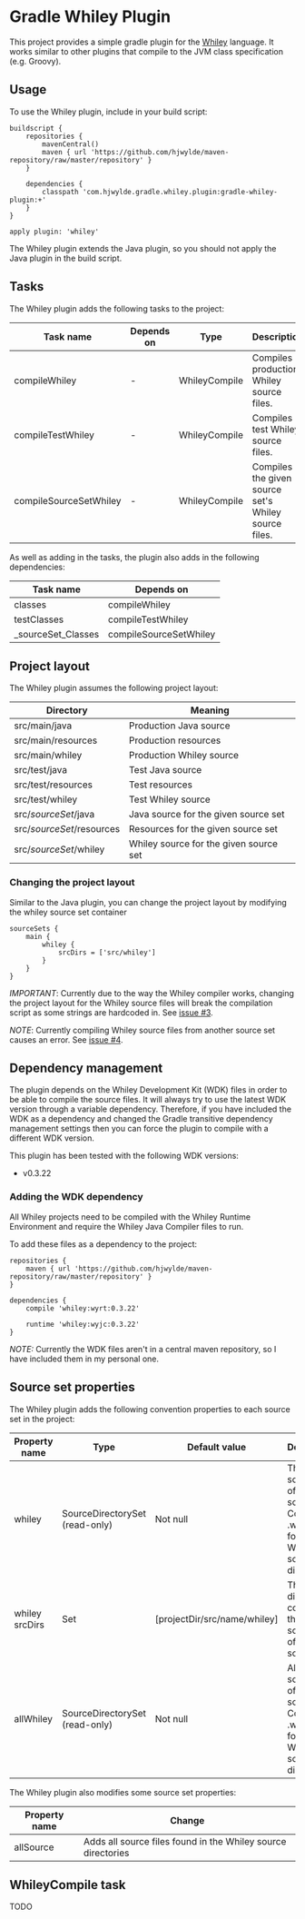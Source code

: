 # Gradle Whiley Plugin

This project provides a simple gradle plugin for the [Whiley](http://whiley.org/ "Whiley") language. It works similar to other plugins that compile to the JVM class specification (e.g. Groovy).

## Usage

To use the Whiley plugin, include in your build script:

    buildscript {
        repositories {
            mavenCentral()
            maven { url 'https://github.com/hjwylde/maven-repository/raw/master/repository' }
        }

        dependencies {
            classpath 'com.hjwylde.gradle.whiley.plugin:gradle-whiley-plugin:+'
        }
    }

    apply plugin: 'whiley'

The Whiley plugin extends the Java plugin, so you should not apply the Java plugin in the build script.

## Tasks

The Whiley plugin adds the following tasks to the project:

Task name|Depends on|Type|Description
---------|----------|----|-----------
compileWhiley|-|WhileyCompile|Compiles production Whiley source files.
compileTestWhiley|-|WhileyCompile|Compiles test Whiley source files.
compileSourceSetWhiley|-|WhileyCompile|Compiles the given source set's Whiley source files.

As well as adding in the tasks, the plugin also adds in the following dependencies:

Task name|Depends on
---------|----------
classes|compileWhiley
testClasses|compileTestWhiley
_sourceSet_Classes|compileSourceSetWhiley

## Project layout

The Whiley plugin assumes the following project layout:

Directory|Meaning
---------|-------
src/main/java|Production Java source
src/main/resources|Production resources
src/main/whiley|Production Whiley source
src/test/java|Test Java source
src/test/resources|Test resources
src/test/whiley|Test Whiley source
src/_sourceSet_/java|Java source for the given source set
src/_sourceSet_/resources|Resources for the given source set
src/_sourceSet_/whiley|Whiley source for the given source set

### Changing the project layout

Similar to the Java plugin, you can change the project layout by modifying the whiley source set container

    sourceSets {
        main {
            whiley {
                srcDirs = ['src/whiley']
            }
        }
    }

*IMPORTANT*:
Currently due to the way the Whiley compiler works, changing the project layout for the Whiley
source files will break the compilation script as some strings are hardcoded in. See [issue #3](https://github.com/hjwylde/gradle-whiley-plugin/issues/3 "Source Set Directories").

*NOTE*:
Currently compiling Whiley source files from another source set causes an error. See [issue #4](https://github.com/hjwylde/gradle-whiley-plugin/issues/4 "Source Set Compilation Error").

## Dependency management

The plugin depends on the Whiley Development Kit (WDK) files in order to be able to compile the
source files. It will always try to use the latest WDK version through a variable dependency.
Therefore, if you have included the WDK as a dependency and changed the Gradle transitive
dependency management settings then you can force the plugin to compile with a different WDK
version.

This plugin has been tested with the following WDK versions:
* v0.3.22

### Adding the WDK dependency

All Whiley projects need to be compiled with the Whiley Runtime Environment and require the Whiley
Java Compiler files to run.

To add these files as a dependency to the project:

    repositories {
        maven { url 'https://github.com/hjwylde/maven-repository/raw/master/repository' }
    }

    dependencies {
        compile 'whiley:wyrt:0.3.22'

        runtime 'whiley:wyjc:0.3.22'
    }

*NOTE:*
Currently the WDK files aren't in a central maven repository, so I have included them in my
personal one.

## Source set properties

The Whiley plugin adds the following convention properties to each source set in the project:

Property name|Type|Default value|Description
-------------|----|-------------|-----------
whiley|SourceDirectorySet (read-only)|Not null|The Whiley source files of this source set. Contains all .whiley files found in the Whiley source directories.
whiley srcDirs|Set<File>|[projectDir/src/name/whiley]|The source directories containing the Whiley source files of this source set.
allWhiley|SourceDirectorySet (read-only)|Not null|All Whiley source files of this source set. Contains all .whiley files found in the Whiley source directories.

The Whiley plugin also modifies some source set properties:

Property name|Change
-------------|------
allSource|Adds all source files found in the Whiley source directories

## WhileyCompile task

TODO


